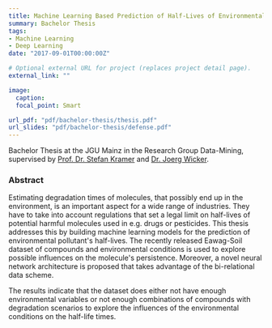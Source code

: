 ```yaml
---
title: Machine Learning Based Prediction of Half-Lives of Environmental Pollutants
summary: Bachelor Thesis
tags:
- Machine Learning
- Deep Learning
date: "2017-09-01T00:00:00Z"

# Optional external URL for project (replaces project detail page).
external_link: ""

image:
  caption: 
  focal_point: Smart

url_pdf: "pdf/bachelor-thesis/thesis.pdf" 
url_slides: "pdf/bachelor-thesis/defense.pdf"
---
```


Bachelor Thesis at the JGU Mainz in the Research Group Data-Mining, supervised by [Prof. Dr. Stefan Kramer](https://www.datamining.informatik.uni-mainz.de/stefan-kramer/) and [Dr. Joerg Wicker](https://unidirectory.auckland.ac.nz/people/profile/j-wicker).

### Abstract

Estimating degradation times of molecules, that possibly end up in the environment, is an important aspect for a wide range of industries. They have to take into account regulations that set a legal limit on half-lives of potential harmful molecules used in e.g. drugs or pesticides. This thesis addresses this by building machine learning models for the prediction of environmental pollutant's half-lives. The recently released Eawag-Soil dataset of compounds and environmental conditions is used to explore possible influences on the molecule's persistence. Moreover, a novel neural network architecture is proposed that takes advantage of the bi-relational data scheme.

The results indicate that the dataset does either not have enough environmental variables or not enough combinations of compounds with degradation scenarios to explore the influences of the environmental conditions on the half-life times.
